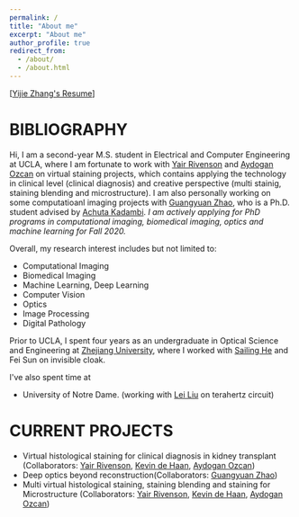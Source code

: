 ```yaml
---
permalink: /
title: "About me"
excerpt: "About me"
author_profile: true
redirect_from: 
  - /about/
  - /about.html
---
```


\[[Yijie Zhang's Resume](https://yijiezhang-chris.github.io/files/Resume_one_page_newest.pdf)\]

BIBLIOGRAPHY
======
Hi, I am a second-year M.S. student in Electrical and Computer Engineering at UCLA, where I am fortunate to work with [Yair Rivenson](https://www.ee.ucla.edu/yair-rivenson/) and [Aydogan Ozcan](https://innovate.ee.ucla.edu/) on virtual staining projects, which contains applying the technology in clinical level (clinical diagnosis) and creative perspective (multi stainig, staining blending and microstructure). I am also personally working on some computatioanl imaging projects with [Guangyuan Zhao](https://scholar.google.com/citations?user=MKLSFzEAAAAJ&hl=zh-CN), who is a Ph.D. student advised by [Achuta Kadambi](https://visual.ee.ucla.edu/index.htm). *I am actively applying for PhD programs in computational imaging, biomedical imaging, optics and machine learning for Fall 2020.*

Overall, my research interest includes but not limited to:
*  Computational Imaging
*  Biomedical Imaging
*  Machine Learning, Deep Learning
*  Computer Vision
*  Optics
*  Image Processing
*  Digital Pathology

Prior to UCLA, I spent four years as an undergraduate in Optical Science and Engineering at [Zhejiang University](https://www.zju.edu.cn/english/), where I worked with [Sailing He](https://scholar.google.com/citations?user=WFETHIUAAAAJ&hl=en) and Fei Sun on invisible cloak.

I've also spent time at 
* University of Notre Dame. (working with [Lei Liu](https://www3.nd.edu/~lliu3/) on terahertz circuit)


CURRENT PROJECTS
======
* Virtual histological staining for clinical diagnosis in kidney transplant (Collaborators: [Yair Rivenson](https://www.ee.ucla.edu/yair-rivenson/), [Kevin de Haan](https://scholar.google.com/citations?user=U0wpXbkAAAAJ&hl=en), [Aydogan Ozcan](https://innovate.ee.ucla.edu/))
* Deep optics beyond reconstruction(Collaborators: [Guangyuan Zhao](https://scholar.google.com/citations?user=MKLSFzEAAAAJ&hl=zh-CN))
* Multi virtual histological staining, staining blending and
staining for Microstructure (Collaborators: [Yair Rivenson](https://www.ee.ucla.edu/yair-rivenson/), [
Kevin de Haan](https://scholar.google.com/citations?user=U0wpXbkAAAAJ&hl=en), [Aydogan Ozcan](https://innovate.ee.ucla.edu/))



